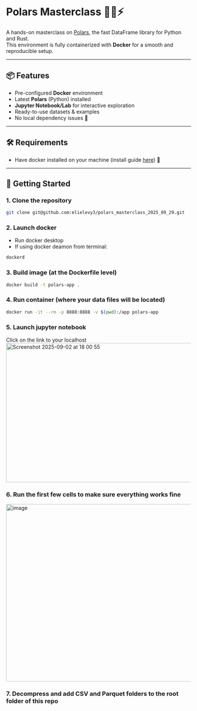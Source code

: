 # Polars Masterclass 🐻‍❄️⚡

A hands-on masterclass on [Polars](https://pola.rs/), the fast DataFrame library for Python and Rust.  
This environment is fully containerized with **Docker** for a smooth and reproducible setup.  

---

## 📦 Features

- Pre-configured **Docker** environment  
- Latest **Polars** (Python) installed  
- **Jupyter Notebook/Lab** for interactive exploration  
- Ready-to-use datasets & examples  
- No local dependency issues 🚀  

---

## 🛠️ Requirements

- Have docker installed on your machine (install guide [here](https://docs.docker.com/desktop/setup/install/mac-install/)) 🐋

---

## 🚀 Getting Started

### 1. Clone the repository
```bash
git clone git@github.com:elielevy3/polars_masterclass_2025_09_29.git
```

### 2. Launch docker

- Run docker desktop
- If using docker deamon from terminal:
```bash
dockerd
```

### 3. Build image (at the Dockerfile level)
```bash
docker build -t polars-app .
```

### 4. Run container (where your data files will be located)
```bash
docker run -it --rm -p 8888:8888 -v $(pwd):/app polars-app
```

### 5. Launch jupyter notebook

Click on the link to your localhost
<img width="1424" height="379" alt="Screenshot 2025-09-02 at 18 00 55" src="https://github.com/user-attachments/assets/9415708c-cb0a-493e-8552-221c94b86ee1" />

### 6. Run the first few cells to make sure everything works fine 

<img width="1201" height="483" alt="image" src="https://github.com/user-attachments/assets/3e7766b2-8adb-499f-8a31-2ad3f24c1904" />

### 7. Decompress and add CSV and Parquet folders to the root folder of this repo


